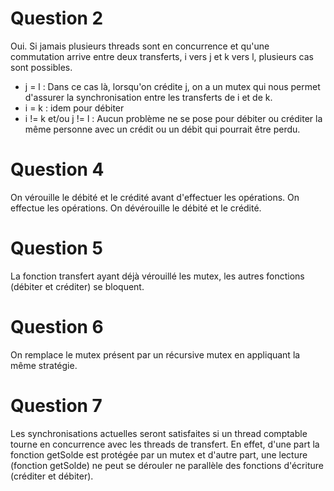 

# Question 2

Oui. Si jamais plusieurs threads sont en concurrence et qu'une commutation arrive entre deux transferts, i vers j et k vers l, plusieurs cas sont possibles.
- j = l : Dans ce cas là, lorsqu'on crédite j, on a un mutex qui nous permet d'assurer la synchronisation entre les transferts de i et de k.
- i = k : idem pour débiter
- i != k et/ou j != l : Aucun problème ne se pose pour débiter ou créditer la même personne avec un crédit ou un débit qui pourrait être perdu.

# Question 4

On vérouille le débité et le crédité avant d'effectuer les opérations. 
On effectue les opérations.
On dévérouille le débité et le crédité.

# Question 5

La fonction transfert ayant déjà vérouillé les mutex, les autres fonctions (débiter et créditer) se bloquent.

# Question 6

On remplace le mutex présent par un récursive mutex en appliquant la même stratégie.

# Question 7

Les synchronisations actuelles seront satisfaites si un thread comptable tourne en concurrence avec les threads de transfert. En effet, d'une part la fonction getSolde est protégée par un mutex et d'autre part, une lecture (fonction getSolde) ne peut se dérouler ne parallèle des fonctions d'écriture (créditer et débiter).

